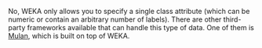 No, WEKA only allows you to specify a single class attribute (which can be numeric or contain an arbitrary number of labels). There are other third-party frameworks available that can handle this type of data. One of them is [Mulan](http://mlkd.csd.auth.gr/multilabel.html), which is built on top of WEKA.